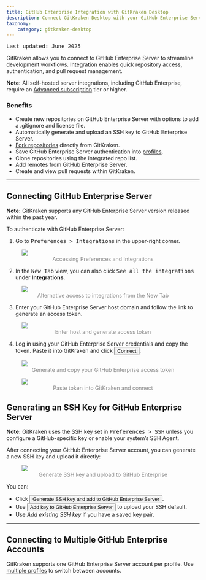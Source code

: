```yaml
---
title: GitHub Enterprise Integration with GitKraken Desktop
description: Connect GitKraken Desktop with your GitHub Enterprise Server to manage repos, pull requests, SSH keys, and profiles using OAuth or access tokens.
taxonomy:
    category: gitkraken-desktop
---
```

<kbd>Last updated: June 2025</kbd>

GitKraken allows you to connect to GitHub Enterprise Server to streamline development workflows. Integration enables quick repository access, authentication, and pull request management.

<div class='callout callout--warning'>
    <p><strong>Note:</strong> All self-hosted server integrations, including GitHub Enterprise, require an <a href="https://www.gitkraken.com/pricing?source=help_center&product=gitkraken" target="_blank">Advanced subscription</a> tier or higher.</p>
</div>

### Benefits

- Create new repositories on GitHub Enterprise Server with options to add a .gitignore and license file.
- Automatically generate and upload an SSH key to GitHub Enterprise Server.
- [Fork repositories](/working-with-repositories/fork/) directly from GitKraken.
- Save GitHub Enterprise Server authentication into [profiles](/gitkraken-desktop/profiles/).
- Clone repositories using the integrated repo list.
- Add remotes from GitHub Enterprise Server.
- Create and view pull requests within GitKraken.

***

## Connecting GitHub Enterprise Server

<div class='callout callout'>
    <p><strong>Note:</strong> GitKraken supports any GitHub Enterprise Server version released within the past year.</p>
</div>

To authenticate with GitHub Enterprise Server:

1. Go to <kbd><i class="fas fa-cog"></i> Preferences > Integrations</kbd> in the upper-right corner.

<figure>
  <img src="/wp-content/uploads/preferences.png" srcset="/wp-content/uploads/preferences@2x.png" class="help-center-img img-bordered">
  <figcaption style="color:#888; text-align:center">Accessing Preferences and Integrations</figcaption>
</figure>

2. In the <kbd>New Tab</kbd> view, you can also click <kbd>See all the integrations</kbd> under <strong>Integrations</strong>.

<figure>
  <img src="/wp-content/uploads/see-all-integrations-2025.png" srcset="/wp-content/uploads/see-all-integrations-2025@2x.png" class="help-center-img img-bordered">
  <figcaption style="color:#888; text-align:center">Alternative access to integrations from the New Tab</figcaption>
</figure>

3. Enter your GitHub Enterprise Server host domain and follow the link to generate an access token.

<figure>
  <img src="/wp-content/uploads/gkc-github-enterprise-server-integration.png" class="help-center-img img-bordered">
  <figcaption style="color:#888; text-align:center">Enter host and generate access token</figcaption>
</figure>

4. Log in using your GitHub Enterprise Server credentials and copy the token. Paste it into GitKraken and click <button class='button button--success button--ui button--nolink'>Connect</button>.

<figure>
  <img src='/wp-content/uploads/accesstoken-github-enterprise.png' class='center img-bordered'>
  <figcaption style="color:#888; text-align:center">Generate and copy your GitHub Enterprise access token</figcaption>
</figure>

<figure>
  <img src="/wp-content/uploads/gkc-github-enterprise-server-integration-2.png" class="help-center-img img-bordered">
  <figcaption style="color:#888; text-align:center">Paste token into GitKraken and connect</figcaption>
</figure>

## Generating an SSH Key for GitHub Enterprise Server

<div class='callout callout'>
    <p><strong>Note:</strong> GitKraken uses the SSH key set in <kbd>Preferences > SSH</kbd> unless you configure a GitHub-specific key or enable your system’s SSH Agent.</p>
</div>

After connecting your GitHub Enterprise Server account, you can generate a new SSH key and upload it directly:

<figure>
  <img src='/wp-content/uploads/gkc-github-enterprise-server-add-key.png' class="help-center-img img-bordered">
  <figcaption style="color:#888; text-align:center">Generate SSH key and upload to GitHub Enterprise</figcaption>
</figure>

You can:

- Click <button class='button button--success button--ui button--nolink'>Generate SSH key and add to GitHub Enterprise Server</button>.
- Use <button class='button button--uiorange button--ui button--nolink'>Add key to GitHub Enterprise Server</button> to upload your SSH default.
- Use _Add existing SSH key_ if you have a saved key pair.

***

## Connecting to Multiple GitHub Enterprise Accounts

GitKraken supports one GitHub Enterprise Server account per profile. Use [multiple profiles](/start-here/profiles) to switch between accounts.
